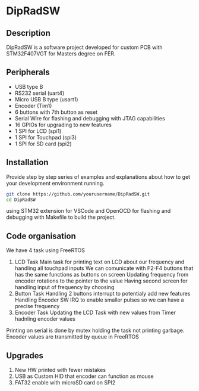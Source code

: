 # DipRadSW

## Description

DipRadSW is a software project developed for custom PCB with STM32F407VGT for Masters degree on FER.

## Peripherals

- USB type B
- RS232 serial (uart4)
- Micro USB B type (usart1)
- Encoder (Tim1)
- 6 buttons with 7th button as reset
- Serial Wire for flashing and debugging with JTAG capabilities
- 16 GPIOs for upgrading to new features
- 1 SPI for LCD (spi1)
- 1 SPI for Touchpad (spi3)
- 1 SPI for SD card (spi2)

## Installation

Provide step by step series of examples and explanations about how to get your development environment running.

```bash
git clone https://github.com/yourusername/DipRadSW.git
cd DipRadSW
```

using STM32 extension for VSCode and OpenOCD for flashing and debugging with Makefile to build the project.

## Code organisation
We have 4 task using FreeRTOS
1. LCD Task
    Main task for printing text on LCD about our frequency and handling all touchpad inputs
    We can comunicate with F2-F4 buttons that has the same functions as buttons on screen
    Updating frequency from encoder rotations to the pointer to the value
    Having second screen for handling input of frequency by choosing
2. Button Task
    Handling 2 buttons interrupt to potentialy add new features
    Handling Encoder SW IRQ to enable smaller pulses so we can have a precise frequency
3. Encoder Task
    Updating the LCD Task with new values from Timer hadnling encoder values

Printing on serial is done by mutex holding the task not printing garbage.
Encoder values are transmitted by queue in FreeRTOS

## Upgrades
1. New HW printed with fewer mistakes
2. USB as Custom HID that encoder can function as mouse
3. FAT32 enable with microSD card on SPI2

